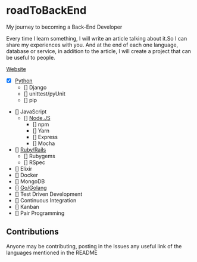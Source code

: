 # roadToBackEnd
My journey to becoming a Back-End Developer

Every time I learn something, I will write an article talking about it.So I can share my experiences with you.
And at the end of each one language, database or service, in addition to the article, I will create a project that can be useful to people.

[Website](https://gka19.github.io)

* [x] [Python](https://github.com/gkal19/roadToBackEnd/tree/master/pythonJourney)
	* [] Django
	* [] unittest/pyUnit
	* [] pip
* [] JavaScript
	* [] [Node.JS](https://github.com/gkal19/roadToBackEnd/tree/master/nodeJourney)
		* [] npm
		* [] Yarn
		* [] Express
		* [] Mocha
* [] [Ruby/Rails](https://github.com/gkal19/roadToBackEnd/tree/master/rubyJourney)
	* [] Rubygems
	* [] RSpec
* [] Elixir
* [] Docker
* [] MongoDB
* [] [Go/Golang](https://github.com/gkal19/roadToBackEnd/tree/master/goJourney)
* [] Test Driven Development
* [] Continuous Integration
* [] Kanban
* [] Pair Programming

## Contributions
Anyone may be contributing, posting in the Issues any useful link of the languages mentioned in the README